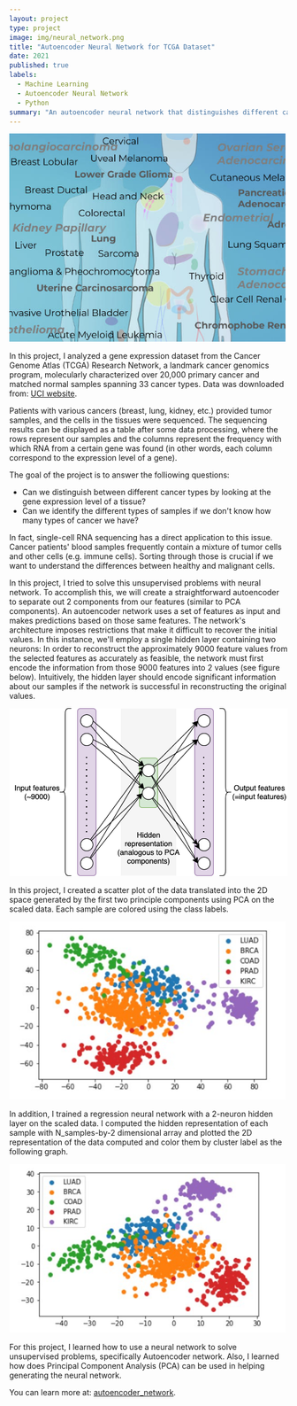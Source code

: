 ```yaml
---
layout: project
type: project
image: img/neural_network.png
title: "Autoencoder Neural Network for TCGA Dataset"
date: 2021
published: true
labels:
  - Machine Learning
  - Autoencoder Neural Network
  - Python
summary: "An autoencoder neural network that distinguishes different cancer types."
---
```




<img width="500px" 
     class="rounded float-start pe-4" 
     src="../img/cancers_labeled.jpg" >
     
In this project, I analyzed a gene expression dataset from the Cancer Genome Atlas (TCGA) Research Network, a landmark cancer genomics program, molecularly characterized over 20,000 primary cancer and matched normal samples spanning 33 cancer types. Data was downloaded from: [UCI website](https://archive.ics.uci.edu/ml/datasets/gene+expression+cancer+RNA-Seq).

Patients with various cancers (breast, lung, kidney, etc.) provided tumor samples, and the cells in the tissues were sequenced. The sequencing results can be displayed as a table after some data processing, where the rows represent our samples and the columns represent the frequency with which RNA from a certain gene was found (in other words, each column correspond to the expression level of a gene).

The goal of the project is to answer the folliowing questions:
- Can we distinguish between different cancer types by looking at the gene expression level of a tissue?
- Can we identify the different types of samples if we don't know how many types of cancer we have?

In fact, single-cell RNA sequencing has a direct application to this issue. Cancer patients' blood samples frequently contain a mixture of tumor cells and other cells (e.g. immune cells). Sorting through those is crucial if we want to understand the differences between healthy and malignant cells.

In this project, I tried to solve this unsupervised problems with neural network. To accomplish this, we will create a straightforward autoencoder to separate out 2 components from our features (similar to PCA components). An autoencoder network uses a set of features as input and makes predictions based on those same features. The network's architecture imposes restrictions that make it difficult to recover the initial values. In this instance, we'll employ a single hidden layer containing two neurons: In order to reconstruct the approximately 9000 feature values from the selected features as accurately as feasible, the network must first encode the information from those 9000 features into 2 values (see figure below). Intuitively, the hidden layer should encode significant information about our samples if the network is successful in reconstructing the original values.

<img width="600px" 
     class="rounded float-start pe-4" 
     src="../img/autoencoder.png" >

In this project, I created a scatter plot of the data translated into the 2D space generated by the first two principle components using PCA on the scaled data. Each sample are colored using the class labels.

<img width="500px" 
     class="img-thumbnail"
     src="../img/PCA.jpg" >

In addition, I trained a regression neural network with a 2-neuron hidden layer on the scaled data. I computed the hidden representation of each sample with N_samples-by-2 dimensional array and plotted the 2D representation of the data computed and color them by cluster label as the following graph.

<img width="500px" 
     class="img-fluid"
     src="../img/hidden_features.jpg" >
     
     
For this project, I learned how to use a neural network to solve unsupervised problems, specifically Autoencoder network. Also, I learned how does Principal Component Analysis (PCA) can be used in helping generating the neural network.


You can learn more at: [autoencoder_network](https://github.com/ZianZengUH/autoencoder_for_TCGA).









